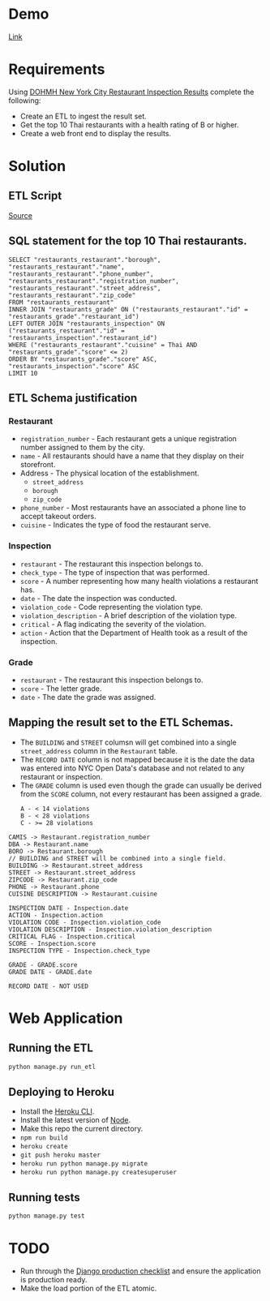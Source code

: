 # Demo
[Link](https://quiet-anchorage-87455.herokuapp.com/)

# Requirements

Using [DOHMH New York City Restaurant Inspection Results](https://nycopendata.socrata.com/api/views/xx67-kt59/rows.csv?accessType=DOWNLOAD) complete the following:
- Create an ETL to ingest the result set.
- Get the top 10 Thai restaurants with a health rating of B or higher.
- Create a web front end to display the results.

# Solution

## ETL Script

[Source](/restaurants/etl.py)

## SQL statement for the top 10 Thai restaurants.

```mysql
SELECT "restaurants_restaurant"."borough", "restaurants_restaurant"."name", "restaurants_restaurant"."phone_number", "restaurants_restaurant"."registration_number", "restaurants_restaurant"."street_address", "restaurants_restaurant"."zip_code"
FROM "restaurants_restaurant"
INNER JOIN "restaurants_grade" ON ("restaurants_restaurant"."id" = "restaurants_grade"."restaurant_id")
LEFT OUTER JOIN "restaurants_inspection" ON ("restaurants_restaurant"."id" = "restaurants_inspection"."restaurant_id")
WHERE ("restaurants_restaurant"."cuisine" = Thai AND "restaurants_grade"."score" <= 2)
ORDER BY "restaurants_grade"."score" ASC, "restaurants_inspection"."score" ASC
LIMIT 10
```

## ETL Schema justification

### Restaurant

- `registration_number` - Each restaurant gets a unique registration number assigned to them by the city.
- `name` - All restaurants should have a name that they display on their storefront.
- Address - The physical location of the establishment.
    - `street_address`
    - `borough`
    - `zip_code`
- `phone_number` - Most restaurants have an associated a phone line to accept takeout orders.
- `cuisine` - Indicates the type of food the restaurant serve.

### Inspection

- `restaurant` - The restaurant this inspection belongs to.
- `check_type` - The type of inspection that was performed.
- `score` - A number representing how many health violations a restaurant has.
- `date` - The date the inspection was conducted.
- `violation_code` - Code representing the violation type.
- `violation_description` - A brief description of the violation type.
- `critical` - A flag indicating the severity of the violation.
- `action` - Action that the Department of Health took as a result of the inspection.


### Grade

- `restaurant` - The restaurant this inspection belongs to.
- `score` - The letter grade.
- `date` - The date the grade was assigned.

## Mapping the result set to the ETL Schemas.

- The `BUILDING` and `STREET` columsn will get combined into a single `street_address` column in the `Restaurant` table.
- The `RECORD DATE` column is not mapped because it is the date the data was entered into NYC Open Data's database and not related to any restaurant or inspection.
- The `GRADE` column is used even though the grade can usually be derived from the `SCORE` column, not every restaurant has been assigned a grade.
    ```
    A - < 14 violations
    B - < 28 violations
    C - >= 28 violations
    ```
```
CAMIS -> Restaurant.registration_number
DBA -> Restaurant.name
BORO -> Restaurant.borough
// BUILDING and STREET will be combined into a single field.
BUILDING -> Restaurant.street_address
STREET -> Restaurant.street_address
ZIPCODE -> Restaurant.zip_code
PHONE -> Restaurant.phone
CUISINE DESCRIPTION -> Restaurant.cuisine

INSPECTION DATE - Inspection.date
ACTION - Inspection.action
VIOLATION CODE - Inspection.violation_code
VIOLATION DESCRIPTION - Inspection.violation_description
CRITICAL FLAG - Inspection.critical
SCORE - Inspection.score
INSPECTION TYPE - Inspection.check_type

GRADE - GRADE.score
GRADE DATE - GRADE.date

RECORD DATE - NOT USED
```

# Web Application

## Running the ETL

```bash
python manage.py run_etl
```

## Deploying to Heroku

- Install the [Heroku CLI](https://devcenter.heroku.com/articles/heroku-cli).
- Install the latest version of [Node](https://nodejs.org/en/download/).
- Make this repo the current directory.
- `npm run build`
- `heroku create`
- `git push heroku master`
- `heroku run python manage.py migrate`
- `heroku run python manage.py createsuperuser`

## Running tests

```bash
python manage.py test
```

# TODO

- Run through the [Django production checklist](https://docs.djangoproject.com/en/1.11/howto/deployment/checklist/) and ensure the application is production ready.
- Make the load portion of the ETL atomic.
